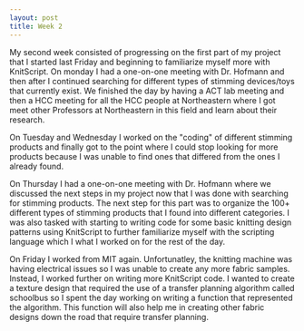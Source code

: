 ```yaml
---
layout: post
title: Week 2
---
```


My second week consisted of progressing on the first part of my project that I started last Friday and beginning to familiarize myself more with KnitScript. On monday I had a one-on-one meeting with Dr. Hofmann and then after I continued searching for different types of stimming devices/toys that currently exist. We finished the day by having a ACT lab meeting and then a HCC meeting for all the HCC people at Northeastern where I got meet other Professors at Northeastern in this field and learn about their research.

On Tuesday and Wednesday I worked on the "coding" of different stimming products and finally got to the point where I could stop looking for more products because I was unable to find ones that differed from the ones I already found. 

On Thursday I had a one-on-one meeting with Dr. Hofmann where we discussed the next steps in my project now that I was done with searching for stimming products. The next step for this part was to organize the 100+ different types of stimming products that I found into different categories. I was also tasked with starting to writing code for some basic knitting design patterns using KnitScript to further familiarize myself with the scripting language which I what I worked on for the rest of the day.

On Friday I worked from MIT again. Unfortunatley, the knitting machine was having electrical issues so I was unable to create any more fabric samples. Instead, I worked further on writing more KnitScript code. I wanted to create a texture design that required the use of a transfer planning algorithm called schoolbus so I spent the day working on writing a function that represented the algorithm. This function will also help me in creating other fabric designs down the road that require transfer planning.
